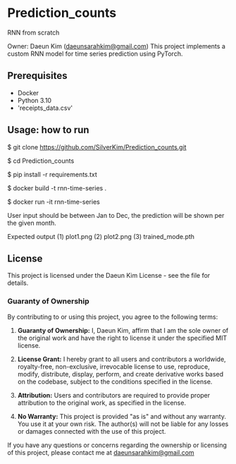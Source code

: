 # Prediction_counts
RNN from scratch

Owner: Daeun Kim (daeunsarahkim@gmail.com)
This project implements a custom RNN model for time series prediction using PyTorch.

## Prerequisites

- Docker
- Python 3.10
- 'receipts_data.csv'

## Usage: how to run

$ git clone https://github.com/SilverKim/Prediction_counts.git


$ cd Prediction_counts

$ pip install -r requirements.txt

$ docker build -t rnn-time-series .


$ docker run -it rnn-time-series

User input should be between Jan to Dec, the prediction will be shown per the given month.

Expected output
(1) plot1.png
(2) plot2.png
(3) trained_mode.pth

## License

This project is licensed under the Daeun Kim License - see the file for details.

### Guaranty of Ownership

By contributing to or using this project, you agree to the following terms:

1. **Guaranty of Ownership:** I, Daeun Kim, affirm that I am the sole owner of the original work and have the right to license it under the specified MIT license.

2. **License Grant:** I hereby grant to all users and contributors a worldwide, royalty-free, non-exclusive, irrevocable license to use, reproduce, modify, distribute, display, perform, and create derivative works based on the codebase, subject to the conditions specified in the license.

3. **Attribution:** Users and contributors are required to provide proper attribution to the original work, as specified in the license.

4. **No Warranty:** This project is provided "as is" and without any warranty. You use it at your own risk. The author(s) will not be liable for any losses or damages connected with the use of this project.

If you have any questions or concerns regarding the ownership or licensing of this project, please contact me at daeunsarahkim@gmail.com
